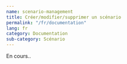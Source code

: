 ```yaml
---
name: scenario-management
title: Créer/modifier/supprimer un scénario
permalink: "/fr/documentation"
lang: fr
category: Documentation
sub-category: Scénario
---
```


En cours..